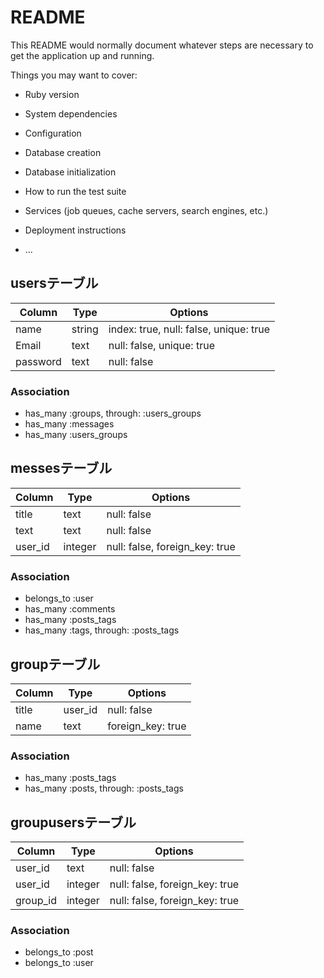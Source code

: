 # README

This README would normally document whatever steps are necessary to get the
application up and running.

Things you may want to cover:

* Ruby version

* System dependencies

* Configuration

* Database creation

* Database initialization

* How to run the test suite

* Services (job queues, cache servers, search engines, etc.)

* Deployment instructions

* ...
## usersテーブル
|Column | Type |	Options|
|------ | ---- | -------|
|name | string |index: true, null: false, unique: true|
|Email |	text |null: false, unique: true|
|password | text |	null: false|
### Association
- has_many :groups, through: :users_groups
- has_many :messages
- has_many :users_groups

## messesテーブル
|Column | Type | Options|
|------|----|-------|
|title | text | null: false|
|text | text | null: false|
|user_id | integer | null: false, foreign_key: true|
### Association
- belongs_to :user
- has_many :comments
- has_many :posts_tags
- has_many  :tags,  through:  :posts_tags

## groupテーブル
|Column | Type | Options|
|------ | ---- | -------|
|title | user_id | null: false|
|name | text | foreign_key: true|
### Association
- has_many :posts_tags
- has_many  :posts,  through:  :posts_tags

## groupusersテーブル
|Column | Type | Options|
|------ | ---- | -------|
|user_id | text | null: false|
|user_id | integer | null: false, foreign_key: true|
|group_id | integer | null: false, foreign_key: true|
### Association
- belongs_to :post
- belongs_to :user